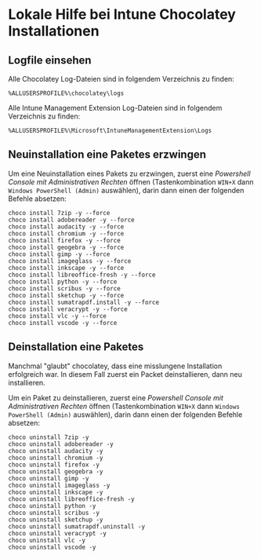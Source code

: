 # Lokale Hilfe bei Intune Chocolatey Installationen

## Logfile einsehen

Alle Chocolatey Log-Dateien sind in folgendem Verzeichnis zu finden:

    %ALLUSERSPROFILE%\chocolatey\logs

Alle Intune Management Extension Log-Dateien sind in folgendem Verzeichnis zu finden:

    %ALLUSERSPROFILE%\Microsoft\IntuneManagementExtension\Logs


## Neuinstallation eine Paketes erzwingen

Um eine Neuinstallation eines Pakets zu erzwingen, zuerst eine _Powershell Console mit Administrativen Rechten_ öffnen  (Tastenkombination `WIN+X` dann `Windows PowerShell (Admin)` auswählen), darin dann einen der folgenden Befehle absetzen:

    choco install 7zip -y --force
    choco install adobereader -y --force
    choco install audacity -y --force
    choco install chromium -y --force
    choco install firefox -y --force
    choco install geogebra -y --force
    choco install gimp -y --force
    choco install imageglass -y --force
    choco install inkscape -y --force
    choco install libreoffice-fresh -y --force
    choco install python -y --force
    choco install scribus -y --force
    choco install sketchup -y --force
    choco install sumatrapdf.install -y --force
    choco install veracrypt -y --force
    choco install vlc -y --force
    choco install vscode -y --force

## Deinstallation eine Paketes

Manchmal "glaubt" chocolatey, dass eine misslungene Installation erfolgreich war. In diesem Fall zuerst ein Packet deinstallieren, dann neu installieren.

Um ein Paket zu deinstallieren, zuerst eine _Powershell Console mit Administrativen Rechten_ öffnen  (Tastenkombination `WIN+X` dann `Windows PowerShell (Admin)` auswählen), darin dann einen der folgenden Befehle absetzen:

    choco uninstall 7zip -y
    choco uninstall adobereader -y
    choco uninstall audacity -y
    choco uninstall chromium -y
    choco uninstall firefox -y
    choco uninstall geogebra -y
    choco uninstall gimp -y
    choco uninstall imageglass -y
    choco uninstall inkscape -y
    choco uninstall libreoffice-fresh -y
    choco uninstall python -y
    choco uninstall scribus -y
    choco uninstall sketchup -y
    choco uninstall sumatrapdf.uninstall -y
    choco uninstall veracrypt -y
    choco uninstall vlc -y
    choco uninstall vscode -y
